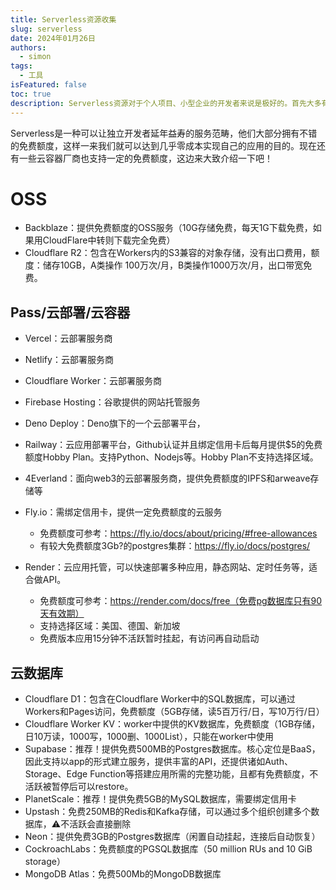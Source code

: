 ```yaml
---
title: Serverless资源收集
slug: serverless
date: 2024年01月26日
authors:
  - simon
tags:
  - 工具
isFeatured: false
toc: true
description: Serverless资源对于个人项目、小型企业的开发者来说是极好的。首先大多有一些免费的额度可以使用。其次支持的服务很多，基本都可以快速和git打通完成部署。再来可以省下很多的运维投入。因此可以说是一种面向未来的服务。
---
```

Serverless是一种可以让独立开发者延年益寿的服务范畴，他们大部分拥有不错的免费额度，这样一来我们就可以达到几乎零成本实现自己的应用的目的。现在还有一些云容器厂商也支持一定的免费额度，这边来大致介绍一下吧！

# OSS 
- Backblaze：提供免费额度的OSS服务（10G存储免费，每天1G下载免费，如果用CloudFlare中转则下载完全免费）
- Cloudflare R2：包含在Workers内的S3兼容的对象存储，没有出口费用，额度：储存10GB，A类操作 100万次/月，B类操作1000万次/月，出口带宽免费。



## Pass/云部署/云容器

* Vercel：云部署服务商
* Netlify：云部署服务商
* Cloudflare Worker：云部署服务商
* Firebase Hosting：谷歌提供的网站托管服务
* Deno Deploy：Deno旗下的一个云部署平台，
* Railway：云应用部署平台，Github认证并且绑定信用卡后每月提供$5的免费额度Hobby Plan。支持Python、Nodejs等。Hobby Plan不支持选择区域。
* 4Everland：面向web3的云部署服务商，提供免费额度的IPFS和arweave存储等
* Fly.io：需绑定信用卡，提供一定免费额度的云服务

  * 免费额度可参考：https://fly.io/docs/about/pricing/#free-allowances
  * 有较大免费额度3Gb?的postgres集群：https://fly.io/docs/postgres/
* Render：云应用托管，可以快速部署多种应用，静态网站、定时任务等，适合做API。

  * 免费额度可参考：https://render.com/docs/free（免费pg数据库只有90天有效期）
  * 支持选择区域：美国、德国、新加坡
  * 免费版本应用15分钟不活跃暂时挂起，有访问再自动启动


## 云数据库

* Cloudflare D1：包含在Cloudflare Worker中的SQL数据库，可以通过Workers和Pages访问，免费额度（5GB存储，读5百万行/日，写10万行/日）
* Cloudflare Worker KV：worker中提供的KV数据库，免费额度（1GB存储，日10万读，1000写，1000删、1000List），只能在worker中使用
* Supabase：推荐！提供免费500MB的Postgres数据库。核心定位是BaaS，因此支持以app的形式建立服务，提供丰富的API，还提供诸如Auth、Storage、Edge Function等搭建应用所需的完整功能，且都有免费额度，不活跃被暂停后可以restore。
* PlanetScale：推荐！提供免费5GB的MySQL数据库，需要绑定信用卡
* Upstash：免费250MB的Redis和Kafka存储，可以通过多个组织创建多个数据库，⚠️不活跃会直接删除
* Neon：提供免费3GB的Postgres数据库（闲置自动挂起，连接后自动恢复）
* CockroachLabs：免费额度的PGSQL数据库（50 million RUs and 10 GiB storage）
* MongoDB Atlas：免费500Mb的MongoDB数据库
